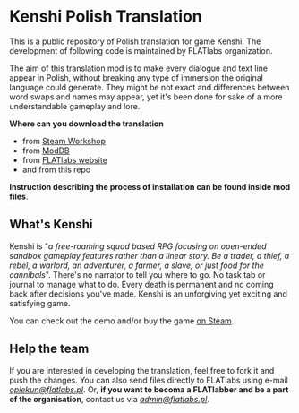 # Kenshi Polish Translation
This is a public repository of Polish translation for game Kenshi. The development of following code is maintained by FLATlabs organization. 

The aim of this translation mod is to make every dialogue and text line appear in Polish, without breaking any type of immersion the original language could generate. They might be not exact and differences between word swaps and names may appear, yet it's been done for sake of a more understandable gameplay and lore.

**Where can you download the translation**
- from [Steam Workshop](https://steamcommunity.com/sharedfiles/filedetails/?id=2371787869)
- from [ModDB](https://www.moddb.com/mods/polish-localization)
- from [FLATlabs website](https://flatlabs.pl/tlumaczenia/kenshi-pl/)
- and from this repo

**Instruction describing the process of installation can be found inside mod files**.

## What's Kenshi
Kenshi is "*a free-roaming squad based RPG focusing on open-ended sandbox gameplay features rather than a linear story. Be a trader, a thief, a rebel, a warlord, an adventurer, a farmer, a slave, or just food for the cannibals*". There's no narrator to tell you where to go. No task tab or journal to manage what to do. Every death is permanent and no coming back after decisions you've made. Kenshi is an unforgiving yet exciting and satisfying game.

You can check out the demo and/or buy the game [on Steam](https://store.steampowered.com/app/233860/Kenshi/).

## Help the team
If you are interested in developing the translation, feel free to fork it and push the changes. You can also send files directly to FLATlabs using e-mail *opiekun@flatlabs.pl*. Or, **if you want to becoma a FLATlabber and be a part of the organisation**, contact us via *admin@flatlabs.pl*.
